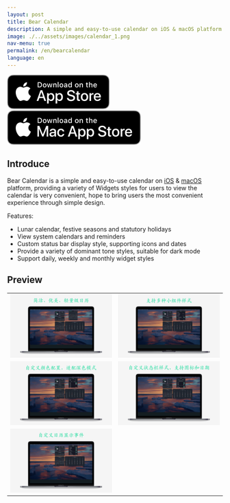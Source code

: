```yaml
---
layout: post
title: Bear Calendar
description: A simple and easy-to-use calendar on iOS & macOS platform
image: ./../assets/images/calendar_1.png
nav-menu: true
permalink: /en/bearcalendar
language: en
---
```


[![iOS](./../assets/images/appstore.svg)](https://apps.apple.com/app/id6478820878)
[![macOS](./../assets/images/mac_appstore.svg)](https://apps.apple.com/app/id6477295542)

## Introduce
Bear Calendar is a simple and easy-to-use calendar on [iOS](https://apps.apple.com/app/id6478820878) & [macOS](https://apps.apple.com/app/id6477295542) platform, providing a variety of Widgets styles for users to view the calendar is very convenient, hope to bring users the most convenient experience through simple design.

Features:
- Lunar calendar, festive seasons and statutory holidays
- View system calendars and reminders
- Custom status bar display style, supporting icons and dates
- Provide a variety of dominant tone styles, suitable for dark mode
- Support daily, weekly and monthly widget styles

## Preview

|       |  |
| ----------- | ----------- |
| ![](./../assets/images/calendar_1.png) | ![](./../assets/images/calendar_2.png) |
| ![](./../assets/images/calendar_3.png) | ![](./../assets/images/calendar_4.png) |
| ![](./../assets/images/calendar_5.png) |  |
